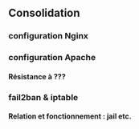 

## Consolidation
### configuration Nginx
### configuration Apache
#### Résistance à ???
### fail2ban & iptable
#### Relation et fonctionnement : jail etc.

